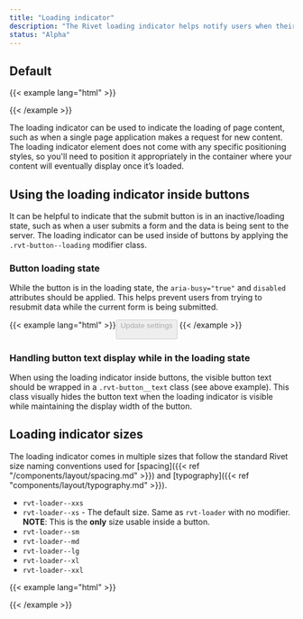 ```yaml
---
title: "Loading indicator"
description: "The Rivet loading indicator helps notify users when their action is being processed"
status: "Alpha"
---
```

## Default
{{< example lang="html" >}}<div class="rvt-loader" aria-label="Content loading"></div>
{{< /example >}}

The loading indicator can be used to indicate the loading of page content, such as when a single page application makes a request for new content. The loading indicator element does not come with any specific positioning styles, so you'll need to position it appropriately in the container where your content will eventually display once it’s loaded.

## Using the loading indicator inside buttons
It can be helpful to indicate that the submit button is in an inactive/loading state, such as when a user submits a form and the data is being sent to the server. The loading indicator can be used inside of buttons by applying the `.rvt-button--loading` modifier class.

### Button loading state
While the button is in the loading state, the `aria-busy="true"` and `disabled` attributes should be applied. This helps prevent users from trying to resubmit data while the current form is being submitted.

{{< example lang="html" >}}<button class="rvt-button rvt-button--loading" aria-busy="true" disabled>
  <span class="rvt-button__text">Update settings</span>
  <div class="rvt-loader rvt-loader--xs" aria-label="Content loading"></div>
</button>
{{< /example >}}

### Handling button text display while in the loading state
When using the loading indicator inside buttons, the visible button text should be wrapped in a `.rvt-button__text` class (see above example). This class visually hides the button text when the loading indicator is visible while maintaining the display width of the button.

## Loading indicator sizes
The loading indicator comes in multiple sizes that follow the standard Rivet size naming conventions used for [spacing]({{< ref "/components/layout/spacing.md" >}}) and [typography]({{< ref "components/layout/typography.md" >}}).

- `rvt-loader--xxs`
- `rvt-loader--xs` - The default size. Same as `rvt-loader` with no modifier. **NOTE**: This is the **only** size usable inside a button.
- `rvt-loader--sm`
- `rvt-loader--md`
- `rvt-loader--lg`
- `rvt-loader--xl`
- `rvt-loader--xxl`

{{< example lang="html" >}}<div class="rvt-loader rvt-loader--xxs" aria-label="Content loading"></div>
<div class="rvt-loader rvt-loader--xs" aria-label="Content loading"></div>
<div class="rvt-loader rvt-loader--sm" aria-label="Content loading"></div>
<div class="rvt-loader rvt-loader--md" aria-label="Content loading"></div>
<div class="rvt-loader rvt-loader--lg" aria-label="Content loading"></div>
<div class="rvt-loader rvt-loader--xl" aria-label="Content loading"></div>
<div class="rvt-loader rvt-loader--xxl" aria-label="Content loading"></div>
{{< /example >}}
